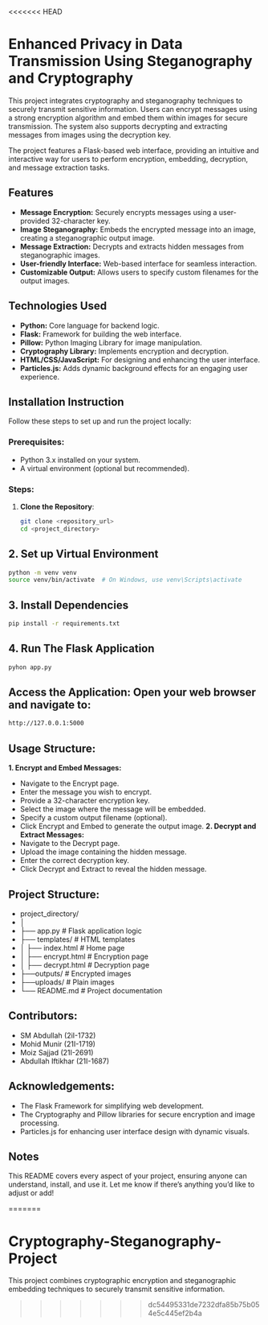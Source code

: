 <<<<<<< HEAD

# Enhanced Privacy in Data Transmission Using Steganography and Cryptography

This project integrates cryptography and steganography techniques to securely transmit sensitive information. Users can encrypt messages using a strong encryption algorithm and embed them within images for secure transmission. The system also supports decrypting and extracting messages from images using the decryption key.

The project features a Flask-based web interface, providing an intuitive and interactive way for users to perform encryption, embedding, decryption, and message extraction tasks.


## Features

- **Message Encryption:** Securely encrypts messages using a user-provided 32-character key.
- **Image Steganography:** Embeds the encrypted message into an image, creating a steganographic output image.
- **Message Extraction:** Decrypts and extracts hidden messages from steganographic images.
- **User-friendly Interface:** Web-based interface for seamless interaction.
- **Customizable Output:** Allows users to specify custom filenames for the output images.


## Technologies Used
- **Python:** Core language for backend logic.
- **Flask:** Framework for building the web interface.
- **Pillow:** Python Imaging Library for image manipulation.
- **Cryptography Library:** Implements encryption and decryption.
- **HTML/CSS/JavaScript:** For designing and enhancing the user interface.
- **Particles.js:** Adds dynamic background effects for an engaging user experience.
## Installation Instruction

Follow these steps to set up and run the project locally:

### Prerequisites:
- Python 3.x installed on your system.
- A virtual environment (optional but recommended).

### Steps:

1. **Clone the Repository**:
   ```bash
   git clone <repository_url>
   cd <project_directory>
## 2. Set up Virtual Environment
```bash
python -m venv venv
source venv/bin/activate  # On Windows, use venv\Scripts\activate
```


## 3. Install Dependencies
   ```bash 
   pip install -r requirements.txt
```
## 4. Run The Flask Application
```bash 
pyhon app.py
```
## Access the Application: Open your web browser and navigate to:
```bash 
http://127.0.0.1:5000
```
## Usage Structure:
**1. Encrypt and Embed Messages:**
- Navigate to the Encrypt page.
- Enter the message you wish to encrypt.
- Provide a 32-character encryption key.
- Select the image where the message will be embedded.
- Specify a custom output filename (optional).
- Click Encrypt and Embed to generate the output image.
**2. Decrypt and Extract Messages:**
- Navigate to the Decrypt page.
- Upload the image containing the hidden message.
- Enter the correct decryption key.
- Click Decrypt and Extract to reveal the hidden message.
## Project Structure:
- project_directory/
- │
- ├── app.py                 # Flask application logic
- ├── templates/             # HTML templates
- │   ├── index.html         # Home page
- │   ├── encrypt.html       # Encryption page
- │   ├── decrypt.html       # Decryption page
- ├──outputs/                # Encrypted images
- ├──uploads/                # Plain images
- └── README.md              # Project documentation

## Contributors:

- SM Abdullah (2iI-1732)
- Mohid Munir (21I-1719)
- Moiz Sajjad (21I-2691)
- Abdullah Iftikhar (21I-1687)


## Acknowledgements:
- The Flask Framework for simplifying web development.
- The Cryptography and Pillow libraries for secure encryption and image processing.
- Particles.js for enhancing user interface design with dynamic visuals.

 


## Notes

This README covers every aspect of your project, ensuring anyone can understand, install, and use it. Let me know if there’s anything you’d like to adjust or add!


=======
# Cryptography-Steganography-Project
This project combines cryptographic encryption and steganographic embedding techniques to securely transmit sensitive information. 
>>>>>>> dc54495331de7232dfa85b75b054e5c445ef2b4a
